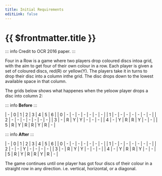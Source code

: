 ```yaml
---
title: Initial Requirements
editLink: false
---
```


# {{ $frontmatter.title }}

::: info
Credit to OCR 2016 paper.
:::

Four in a Row is a game where two players drop coloured discs intoa  grid, with the aim to get four of their own colour in a row.
Each player is given a set of coloured discs, red(R) or yellow(Y). The players take it in turns to drop their disc into a column inthe grid. The disc drops down to the lowest available space in that column.

The grids below shows what happenes when the yeloow player drops a disc into column 2:

::: info
**Before**
:::

| - | 0 | 1 | 2 | 3 | 4 | 5 | 6 |
| 0 | - | - | - | - | - | - | - |
| 1 | - | - | - | - | - | - | - |
| 2 | - | - | - | - | - | - | - |
| 3 | - | R | Y | Y | - | - | - |
| 4 | - | Y | R | R | Y | - | - |
| 5 | R | Y | R | R | Y | R | - |

::: info
**After**
:::

| - | 0 | 1 | 2 | 3 | 4 | 5 | 6 |
| 0 | - | - | - | - | - | - | - |
| 1 | - | - | - | - | - | - | - |
| 2 | - | - | Y | - | - | - | - |
| 3 | - | R | Y | Y | - | - | - |
| 4 | - | Y | R | R | Y | - | - |
| 5 | R | Y | R | R | Y | R | - |

The game continues until one player has got four discs of their colour in a straight row in any direction. i.e. vertical, horizontal, or a diagonal.
